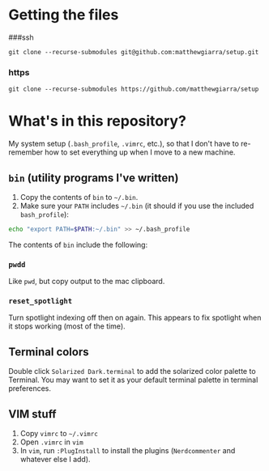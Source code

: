 # Getting the files
###ssh


```
git clone --recurse-submodules git@github.com:matthewgiarra/setup.git
```

### https


```
git clone --recurse-submodules https://github.com/matthewgiarra/setup
```



# What's in this repository?
My system setup (`.bash_profile`, `.vimrc`, etc.), so that I don't have to re-remember how to set everything up when I move to a new machine.

## `bin` (utility programs I've written)
1. Copy the contents of `bin` to `~/.bin`. 
2. Make sure your `PATH` includes `~/.bin` (it should if you use the included `bash_profile`):

```bash
echo "export PATH=$PATH:~/.bin" >> ~/.bash_profile

```

The contents of `bin` include the following:

### `pwdd`
Like `pwd`, but copy output to the mac clipboard.

### `reset_spotlight`
Turn spotlight indexing off then on again. This appears to fix spotlight when it stops working (most of the time).



## Terminal colors
Double click `Solarized Dark.terminal` to add the solarized color palette to Terminal. You may want to set it as your default terminal palette in terminal preferences. 

## VIM stuff

1. Copy `vimrc` to `~/.vimrc`
2. Open `.vimrc` in `vim`
3. In `vim`, run `:PlugInstall` to install the plugins (`Nerdcommenter` and whatever else I add).


